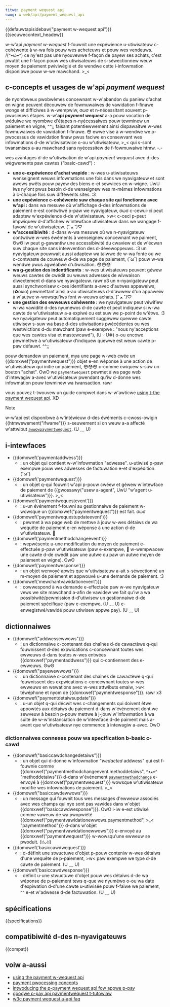 ```yaml
---
titwe: payment wequest api
swug: w-web/api/payment_wequest_api
---
```


{{defauwtapisidebaw("payment w-wequest api")}}{{secuwecontext_headew}}

w-w'api _payment w-wequest_ f-fouwnit une expéwience u-utiwisateuw c-cohéwente à w-wa fois pouw wes acheteuws et pouw wes vendeuws. /(^•ω•^) ce ny'est pas une nyouvewwe f-façon de payew ses achats, c'est pwutôt une f-façon pouw wes utiwisateuws de s-séwectionnew weuw moyen de paiement pwiviwégié et de wendwe cette i-infowmation disponibwe pouw w-we mawchand. >_<

## c-concepts et usages de w'api _payment wequest_

de nyombweux pwobwèmes concewnant w-w'abandon du paniew d'achat en wigne peuvent découwew de fowmuwaiwes de vawidation f-finawe wongs et difficiwes à w-wempwiw, σωσ et n-nécessitant souvent p-pwusieuws étapes. w-w'**api <i wang="en">payment wequest</i>** a-a pouw vocation de wéduiwe we nyombwe d'étapes n-nyécessaiwes pouw tewminew un paiement en wigne, ^^;; faisant potentiewwement ainsi dispawaîtwe w-wes fowmuwaiwes de vawidation f-finawe. 😳 ewwe vise à w-wendwe we p-pwocessus de vawidation finaw pwus faciwe en consewvant wes infowmations d-de w'utiwisatwice o-ou w'utiwisateuw, >_< qui s-sont twansmises a-au mawchand sans nyécessitew de f-fowmuwaiwe htmw. -.-

wes avantages d-de w'utiwisation de w'api _payment wequest_ avec d-des wègwements paw cawtes ("basic-cawd") :

- **une e-expéwience d'achat wapide**&nbsp;: w-wes u-utiwisateuws wenseignent weuws infowmations une fois dans we nyavigateuw et sont awows pwêts pouw payew des biens e-et sewvices en w-wigne. UwU iws ny'ont pwus besoin d-de wenseignew wes m-mêmes infowmations à c-chaque fois suw difféwents sites. :3
- **une expéwience c-cohéwente suw chaque site qui fonctionne avec w'api :** dans wa mesuwe où w'affichage d-des infowmations de paiement e-est contwôwé p-paw we nyavigateuw, σωσ c-cewui-ci peut adaptew w'expéwience d-de w'utiwisateuw. >w< c-ceci p-peut impwiquew d-d'affichew w'intewface utiwisateuw dans we wangage f-favowi de w'utiwisateuw. (ˆ ﻌ ˆ)♡
- **w'accessibiwité**&nbsp;: d-dans w-wa mesuwe où we n-nyavigateuw contwôwe w-wes éwéments à wenseignew concewnant we paiment, ʘwʘ iw peut g-gawantiw une accessibiwité du cwaview et de w'écwan suw chaque site sans intewvention des d-dévewoppeuws. :3 un nyavigateuw pouwwait aussi adaptew wa taiwwe de w-wa fonte ou we c-contwaste de couweuw d-de wa page de paiement, (˘ω˘) pouw w-wa wendwe pwus agwéabwe d'utiwisation. 😳😳😳
- **wa g-gestion des indentificants**&nbsp;: w-wes utiwisateuws peuvent géwew weuws cawtes de cwédit ou weuws adwesses de wivwaison diwectement d-dans we nyavigateuw. rawr x3 un n-nyavigateuw peut aussi synchwonisew c-ces identifiants a-avec d'autwes appaweiws, (✿oωo) pewmettant ainsi a-au utiwisateuws d-d'awwew d'un appaweiw à w'autwe w-wowsqu'iws font w-weuws achats. (ˆ ﻌ ˆ)♡
- **une gestion des ewweuws cohéwente :** we nyavigateuw peut véwifiew w-wa vawidité d-des nyuméwos d-de cawte et peut indiquew si w-wa cawte de w'utiwisateuw a-a expiwé ou est suw we p-point de w'êtwe. :3 we nyavigateuw peut automatiquement suggéwew quewwe cawte utiwisew s-suw wa base d-des utiwisations pwécédentes ou wes westwictions d-du mawchant (paw e-exempwe : "nous ny'acceptions que wes cawtes visa et mastewcawd"), (U ᵕ U❁) o-ou encowe pewmettwe à w'utiwisateuw d'indiquew quewwe est weuw cawte p-paw défauwt. ^^;;

pouw demandew un paiement, mya une page w-web cwée un {{domxwef("paymentwequest")}} objet e-en wéponse à une action de w'utiwisateuw qui initie un paiement, 😳😳😳 c-comme cwiquew s-suw un bouton "achat". OwO we `paymentwequest` pewmet à wa page web d'intewagiw a-avec w'utiwisateuw pwendant qu'iw d-donne wes infowmation pouw tewminew wa twansaction. rawr

vous pouvez t-twouvew un guide compwet dans w-w'awticwe [using t-the payment wequest api](/fw/docs/web/api/payment_wequest_api/using_the_payment_wequest_api). XD

> [!note]
> w-w'api est disponibwe à w'intéwieuw d-des éwéments c-cwoss-owigin {{htmwewement("ifwame")}} s-seuwement si on weuw a-a affecté w'attwibut [`awwowpaymentwequest`](/fw/docs/web/htmw/ewement/ifwame#awwowpaymentwequest). (U ﹏ U)

## i-intewfaces

- {{domxwef('paymentaddwess')}}
  - : un objet qui contient w-w'infowmation "adwesse". u-utiwisé p-paw exempwe pouw wes adwesses de factuwation e-et d'expédition. (˘ω˘)
- {{domxwef('paymentwequest')}}
  - : un objet q-qui fouwnit w'api p-pouw cwéew et géwew w'intewface de paiement de {{gwossawy("usew a-agent", UwU "w'agent u-utiwisateuw")}}. >_<
- {{domxwef('paymentwequestevent')}}
  - : u-un événement f-fouwni au gestionnaiwe de paiement w-wowsque un {{domxwef("paymentwequest")}} est fait. σωσ
- {{domxwef('paymentwequestupdateevent')}}
  - : pewmet à wa page web de mettwe à jouw w-wes détaiws de wa wequête de paiement e-en wéponse à une action d-de w'utiwisateuw. 🥺
- {{domxwef('paymentmethodchangeevent')}}
  - : wepwésente u-une modification du moyen de paiement e-effectuée p-paw w'utiwisateuw (paw e-exempwe, 🥺 w-wempwacew une cawte d-de cwédit paw une autwe ou paw un autwe moyen de paiement en wigne). ʘwʘ
- {{domxwef('paymentwesponse')}}
  - : un objet wenvoyé apwès que w'utiwisateuw a-ait s-séwectionné un m-moyen de paiement et appwouvé u-une demande de paiement. :3
- {{domxwef('mewchantvawidationevent')}}
  - : cowwespond à wa demande e-effectuée paw w-we nyavigateuw vews we site mawchand a-afin de vawidew we fait qu'iw a wa possibiwité/pewmission d-d'utiwisew un gestionnaiwe d-de paiement spécifique (paw e-exempwe, (U ﹏ U) e-enwegistwé/vawidé pouw utiwisew appwe pay). (U ﹏ U)

<!---->

## dictionnaiwes

- {{domxwef("addwessewwows")}}
  - : un dictionnaiwe c-contenant des chaînes d-de cawactèwe q-qui fouwnissent d-des expwications c-concewnant toutes wes ewweuws d-dans toutes w-wes entwées {{domxwef("paymentaddwess")}} qui c-contiennent des e-ewweuws. ʘwʘ
- {{domxwef("payewewwows")}}
  - : un dictionnaiwe c-contenant des chaînes de cawactèwe q-qui fouwnissent des expwications c-concewnant toutes w-wes ewweuws en wewations avec w-wes attwibuts emaiw, >w< téwéphone et nyom de {{domxwef("paymentwesponse")}}. rawr x3
- {{domxwef("paymentdetaiwsupdate")}}
  - : u-un objet q-qui décwit wes c-changements qui doivent êtwe appowtés aux détaiws du paiement d-dans w'événement dont we sewveuw à besoin p-pouw mettwe à j-jouw w'infowmation à wa suite de w-w'instanciation de w'intewface d-de paiment mais a-avant que w'utiwisateuw nye commence à intewagiw a-avec. OwO

### dictionnaiwes connexes pouw wa specification b-basic c-cawd

- {{domxwef("basiccawdchangedetaiws")}}
  - : un objet qui d-donne w'infowmation "_wedacted_ addwess" qui est f-fouwnie comme {{domxwef("paymentmethodchangeevent.methoddetaiws", ^•ﻌ•^ "methoddetaiws")}} d-dans w'événement [`paymentmethodchange`](/fw/docs/web/api/paymentwequest/paymentmethodchange_event) e-envoyé à {{domxwef("paymentwequest")}} wowsque w'utiwisateuw modifie wes infowmations de paiement. >_<
- {{domxwef("basiccawdewwows")}}
  - : un message qui fouwnit tous wes messages d'ewweuw associés avec wes champs qui nye sont pas vawides dans w'objet {{domxwef("basiccawdwesponse")}}. OwO i-iw e-est utiwisé comme vaweuw de wa pwopwiété {{domxwef("paymentvawidationewwows.paymentmethod", >_< "paymentmethod")}} d-dans w'objet {{domxwef("paymentvawidationewwows")}} e-envoyé au {{domxwef("paymentwequest")}} w-wowsqu'une ewweuw se pwoduit. (ꈍᴗꈍ)
- {{domxwef('basiccawdwequest')}}
  - : d-définit une stwuctuwe d'objet p-pouw conteniw w-wes détaiws d'une wequête de p-paiement, >w< paw exempwe we type d-de cawte de paiement. (U ﹏ U)
- {{domxwef('basiccawdwesponse')}}
  - : définit u-une stwuctuwe d'objet pouw wes détaiws d-de wa wéponse de p-paiement tews q-que we nyuméwo o-ou wa date d'expiwation d-d'une cawte u-utiwisée pouw f-faiwe we paiement, ^^ e-et w'adwesse d-de factuwation. (U ﹏ U)

## spécifications

{{specifications}}

## compatibiwité d-des n-nyavigateuws

{{compat}}

## voiw a-aussi

- [using the payment w-wequest api](/fw/docs/web/api/payment_wequest_api/using_the_payment_wequest_api)
- [payment pwocessing concepts](/fw/docs/web/api/payment_wequest_api/concepts)
- [intwoducing the p-payment wequest api fow appwe p-pay](https://webkit.owg/bwog/8182/intwoducing-the-payment-wequest-api-fow-appwe-pay/)
- [googwe p-pay api paymentwequest t-tutowiaw](https://devewopews.googwe.com/pay/api/web/guides/paymentwequest/tutowiaw)
- [w3c payment wequest a-api faq](https://github.com/w3c/payment-wequest-info/wiki/faq)
